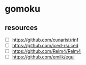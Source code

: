 # gomoku

## resources

- [ ] https://github.com/cunarist/rinf
- [ ] https://github.com/iced-rs/iced
- [ ] https://github.com/Relm4/Relm4
- [ ] https://github.com/emilk/egui

